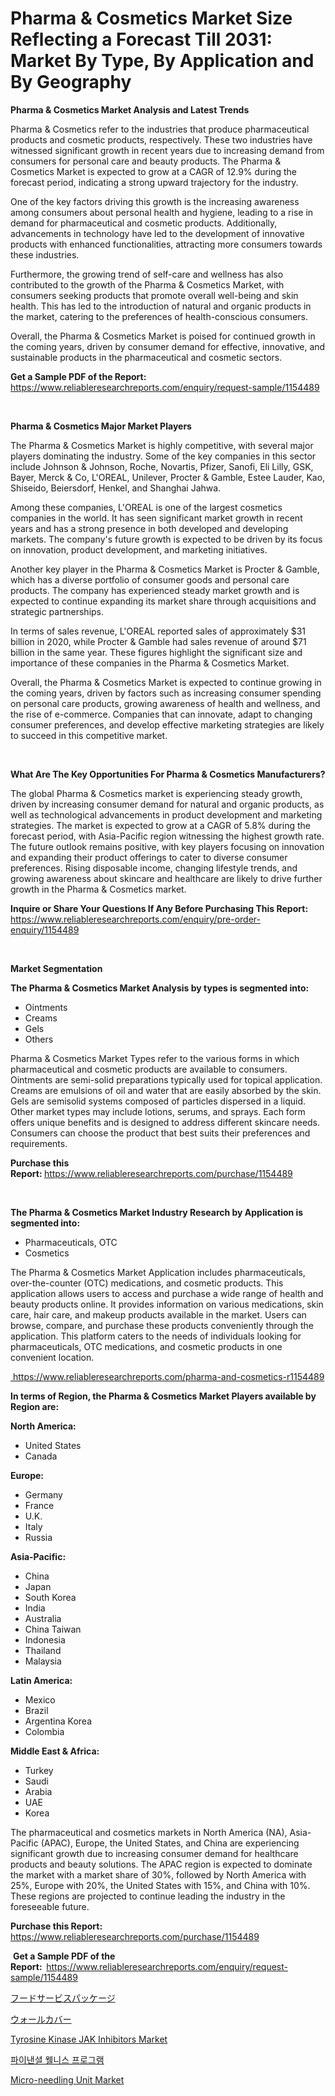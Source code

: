 <p><h1>Pharma & Cosmetics Market Size Reflecting a Forecast Till 2031: Market By Type, By Application and By Geography</h1></p><p><strong>Pharma & Cosmetics Market Analysis and Latest Trends</strong></p>
<p><p>Pharma & Cosmetics refer to the industries that produce pharmaceutical products and cosmetic products, respectively. These two industries have witnessed significant growth in recent years due to increasing demand from consumers for personal care and beauty products. The Pharma & Cosmetics Market is expected to grow at a CAGR of 12.9% during the forecast period, indicating a strong upward trajectory for the industry.</p><p>One of the key factors driving this growth is the increasing awareness among consumers about personal health and hygiene, leading to a rise in demand for pharmaceutical and cosmetic products. Additionally, advancements in technology have led to the development of innovative products with enhanced functionalities, attracting more consumers towards these industries.</p><p>Furthermore, the growing trend of self-care and wellness has also contributed to the growth of the Pharma & Cosmetics Market, with consumers seeking products that promote overall well-being and skin health. This has led to the introduction of natural and organic products in the market, catering to the preferences of health-conscious consumers.</p><p>Overall, the Pharma & Cosmetics Market is poised for continued growth in the coming years, driven by consumer demand for effective, innovative, and sustainable products in the pharmaceutical and cosmetic sectors.</p></p>
<p><strong>Get a Sample PDF of the Report:&nbsp;</strong> <a href="https://www.reliableresearchreports.com/enquiry/request-sample/1154489">https://www.reliableresearchreports.com/enquiry/request-sample/1154489</a></p>
<p>&nbsp;</p>
<p><strong>Pharma & Cosmetics Major Market Players</strong></p>
<p><p>The Pharma & Cosmetics Market is highly competitive, with several major players dominating the industry. Some of the key companies in this sector include Johnson & Johnson, Roche, Novartis, Pfizer, Sanofi, Eli Lilly, GSK, Bayer, Merck & Co, L'OREAL, Unilever, Procter & Gamble, Estee Lauder, Kao, Shiseido, Beiersdorf, Henkel, and Shanghai Jahwa.</p><p>Among these companies, L'OREAL is one of the largest cosmetics companies in the world. It has seen significant market growth in recent years and has a strong presence in both developed and developing markets. The company's future growth is expected to be driven by its focus on innovation, product development, and marketing initiatives.</p><p>Another key player in the Pharma & Cosmetics Market is Procter & Gamble, which has a diverse portfolio of consumer goods and personal care products. The company has experienced steady market growth and is expected to continue expanding its market share through acquisitions and strategic partnerships.</p><p>In terms of sales revenue, L'OREAL reported sales of approximately $31 billion in 2020, while Procter & Gamble had sales revenue of around $71 billion in the same year. These figures highlight the significant size and importance of these companies in the Pharma & Cosmetics Market.</p><p>Overall, the Pharma & Cosmetics Market is expected to continue growing in the coming years, driven by factors such as increasing consumer spending on personal care products, growing awareness of health and wellness, and the rise of e-commerce. Companies that can innovate, adapt to changing consumer preferences, and develop effective marketing strategies are likely to succeed in this competitive market.</p></p>
<p>&nbsp;</p>
<p><strong>What Are The Key Opportunities For Pharma & Cosmetics Manufacturers?</strong></p>
<p><p>The global Pharma & Cosmetics market is experiencing steady growth, driven by increasing consumer demand for natural and organic products, as well as technological advancements in product development and marketing strategies. The market is expected to grow at a CAGR of 5.8% during the forecast period, with Asia-Pacific region witnessing the highest growth rate. The future outlook remains positive, with key players focusing on innovation and expanding their product offerings to cater to diverse consumer preferences. Rising disposable income, changing lifestyle trends, and growing awareness about skincare and healthcare are likely to drive further growth in the Pharma & Cosmetics market.</p></p>
<p><strong>Inquire or Share Your Questions If Any Before Purchasing This Report:</strong> <a href="https://www.reliableresearchreports.com/enquiry/pre-order-enquiry/1154489">https://www.reliableresearchreports.com/enquiry/pre-order-enquiry/1154489</a></p>
<p>&nbsp;</p>
<p><strong>Market Segmentation</strong></p>
<p><strong>The Pharma & Cosmetics Market Analysis by types is segmented into:</strong></p>
<p><ul><li>Ointments</li><li>Creams</li><li>Gels</li><li>Others</li></ul></p>
<p><p>Pharma & Cosmetics Market Types refer to the various forms in which pharmaceutical and cosmetic products are available to consumers. Ointments are semi-solid preparations typically used for topical application. Creams are emulsions of oil and water that are easily absorbed by the skin. Gels are semisolid systems composed of particles dispersed in a liquid. Other market types may include lotions, serums, and sprays. Each form offers unique benefits and is designed to address different skincare needs. Consumers can choose the product that best suits their preferences and requirements.</p></p>
<p><strong>Purchase this Report:&nbsp;</strong><a href="https://www.reliableresearchreports.com/purchase/1154489">https://www.reliableresearchreports.com/purchase/1154489</a></p>
<p>&nbsp;</p>
<p><strong>The Pharma & Cosmetics Market Industry Research by Application is segmented into:</strong></p>
<p><ul><li>Pharmaceuticals, OTC</li><li>Cosmetics</li></ul></p>
<p><p>The Pharma & Cosmetics Market Application includes pharmaceuticals, over-the-counter (OTC) medications, and cosmetic products. This application allows users to access and purchase a wide range of health and beauty products online. It provides information on various medications, skin care, hair care, and makeup products available in the market. Users can browse, compare, and purchase these products conveniently through the application. This platform caters to the needs of individuals looking for pharmaceuticals, OTC medications, and cosmetic products in one convenient location.</p></p>
<p><a href="https://www.reliableresearchreports.com/pharma-and-cosmetics-r1154489">&nbsp;https://www.reliableresearchreports.com/pharma-and-cosmetics-r1154489</a></p>
<p><strong>In terms of Region, the Pharma & Cosmetics Market Players available by Region are:</strong></p>
<p>
    <p> <strong> North America: </strong>
        <ul>
            <li>United States</li>
            <li>Canada</li>
        </ul>
        </p> 
    <p> <strong> Europe: </strong>
        <ul>
            <li>Germany</li>
            <li>France</li>
            <li>U.K.</li>
            <li>Italy</li>
            <li>Russia</li>
        </ul>
        </p> 
    <p> <strong> Asia-Pacific: </strong>
        <ul>
            <li>China</li>
            <li>Japan</li>
            <li>South Korea</li>
            <li>India</li>
            <li>Australia</li>
            <li>China Taiwan</li>
            <li>Indonesia</li>
            <li>Thailand</li>
            <li>Malaysia</li>
        </ul>
        </p> 
    <p> <strong> Latin America: </strong>
        <ul>
            <li>Mexico</li>
            <li>Brazil</li>
            <li>Argentina Korea</li>
            <li>Colombia</li>
        </ul>
        </p> 
    <p> <strong> Middle East & Africa: </strong>
        <ul>
            <li>Turkey</li>
            <li>Saudi</li>
            <li>Arabia</li>
            <li>UAE</li>
            <li>Korea</li>
        </ul>
    </p>
    </p>
<p><p>The pharmaceutical and cosmetics markets in North America (NA), Asia-Pacific (APAC), Europe, the United States, and China are experiencing significant growth due to increasing consumer demand for healthcare products and beauty solutions. The APAC region is expected to dominate the market with a market share of 30%, followed by North America with 25%, Europe with 20%, the United States with 15%, and China with 10%. These regions are projected to continue leading the industry in the foreseeable future.</p></p>
<p><strong>Purchase this Report: </strong><a href="https://www.reliableresearchreports.com/purchase/1154489">https://www.reliableresearchreports.com/purchase/1154489</a></p>
<p>&nbsp;<strong>Get a Sample PDF of the Report:&nbsp;&nbsp;</strong><a href="https://www.reliableresearchreports.com/enquiry/request-sample/1154489">https://www.reliableresearchreports.com/enquiry/request-sample/1154489</a></p>
<p><strong></strong></p>
<p><p><a href="https://medium.com/@rexkhler2023/%E3%83%95%E3%83%BC%E3%83%89%E3%82%B5%E3%83%BC%E3%83%93%E3%82%B9%E3%83%91%E3%83%83%E3%82%B1%E3%83%BC%E3%82%B8%E3%83%B3%E3%82%B0%E5%B8%82%E5%A0%B4-%E3%82%BF%E3%82%A4%E3%83%97-%E3%82%A2%E3%83%97%E3%83%AA%E3%82%B1%E3%83%BC%E3%82%B7%E3%83%A7%E3%83%B3-%E5%9C%B0%E7%90%86%E3%81%AB%E3%82%88%E3%82%8B%E5%8C%85%E6%8B%AC%E7%9A%84%E3%81%AA%E8%A9%95%E4%BE%A1-c1d63aa647f1">フードサービスパッケージ</a></p><p><a href="https://medium.com/@jaremington56/2024%E5%B9%B4%E3%81%8B%E3%82%892031%E5%B9%B4%E3%81%BE%E3%81%A7%E3%81%AE%E5%A3%81%E3%82%AB%E3%83%90%E3%83%BC%E5%B8%82%E5%A0%B4%E3%81%AE%E3%83%88%E3%83%AC%E3%83%B3%E3%83%89%E3%81%A8%E5%B8%82%E5%A0%B4%E5%88%86%E6%9E%90%E3%82%92%E4%BA%88%E6%B8%AC%E3%81%97%E3%81%BE%E3%81%99-e978fdbc9807">ウォールカバー</a></p><p><a href="https://github.com/brentleyjimmiealvaradoz4l1rea/Market-Research-Report-List-2/blob/main/tyrosine-kinase-jak-inhibitors-market.md">Tyrosine Kinase JAK Inhibitors Market</a></p><p><a href="https://medium.com/@kenyonjohns/%EA%B8%88%EC%9C%B5-%EC%9B%B0%EB%8B%88%EC%8A%A4-%ED%94%84%EB%A1%9C%EA%B7%B8%EB%9E%A8-%EC%8B%9C%EC%9E%A5%EC%9D%80-%EC%8B%9C%EC%9E%A5-%EC%A0%90%EC%9C%A0%EC%9C%A8-%EC%8B%9C%EC%9E%A5-%ED%8A%B8%EB%A0%8C%EB%93%9C-%EB%B0%8F-%EC%8B%9C%EC%9E%A5-%EC%84%B1%EC%9E%A5%EC%97%90-%EA%B4%80%ED%95%9C-%EC%A0%95%EB%B3%B4%EB%A5%BC-%EC%A0%9C%EA%B3%B5%ED%95%A9%EB%8B%88%EB%8B%A4-9246b985b82d">파이낸셜 웰니스 프로그램</a></p><p><a href="https://github.com/Angelnienowdseej3e45z3p8c/Market-Research-Report-List-2/blob/main/micro-needling-unit-market.md">Micro-needling Unit Market</a></p></p>